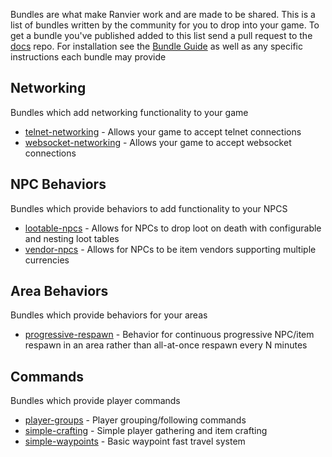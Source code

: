 Bundles are what make Ranvier work and are made to be shared. This is a list of bundles written by the community for
you to drop into your game. To get a bundle you've published added to this list send a pull request to the
[docs](https://github.com/RanvierMUD/docs) repo. For installation see the [Bundle Guide](bundles.md) as well as any
specific instructions each bundle may provide

## Networking

Bundles which add networking functionality to your game

* [telnet-networking](https://github.com/RanvierMUD/telnet-networking) - Allows your game to accept telnet connections
* [websocket-networking](https://github.com/RanvierMUD/websocket-networking) - Allows your game to accept websocket connections

## NPC Behaviors

Bundles which provide behaviors to add functionality to your NPCS

* [lootable-npcs](https://github.com/RanvierMUD/lootable-npcs) - Allows for NPCs to drop loot on death with
    configurable and nesting loot tables
* [vendor-npcs](https://github.com/RanvierMUD/vendor-npcs) - Allows for NPCs to be item vendors supporting multiple
    currencies

## Area Behaviors

Bundles which provide behaviors for your areas

* [progressive-respawn](https://github.com/RanvierMUD/progressive-respawn) - Behavior for continuous progressive
    NPC/item respawn in an area rather than all-at-once respawn every N minutes

## Commands

Bundles which provide player commands

* [player-groups](https://github.com/RanvierMUD/player-groups) - Player grouping/following commands
* [simple-crafting](https://github.com/RanvierMUD/simple-crafting) - Simple player gathering and item crafting
* [simple-waypoints](https://github.com/RanvierMUD/simple-waypoints) - Basic waypoint fast travel system
